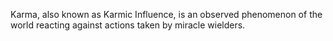 Karma, also known as Karmic Influence, is an observed phenomenon of the world reacting against actions taken by miracle wielders. 

